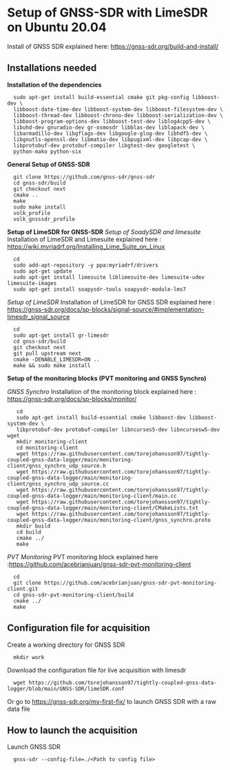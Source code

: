 # Setup of GNSS-SDR with LimeSDR on Ubuntu 20.04
Install of GNSS SDR explained here: https://gnss-sdr.org/build-and-install/

## Installations needed

**Installation of the dependencies**

      sudo apt-get install build-essential cmake git pkg-config libboost-dev \
      libboost-date-time-dev libboost-system-dev libboost-filesystem-dev \
      libboost-thread-dev libboost-chrono-dev libboost-serialization-dev \
      libboost-program-options-dev libboost-test-dev liblog4cpp5-dev \
      libuhd-dev gnuradio-dev gr-osmosdr libblas-dev liblapack-dev \
      libarmadillo-dev libgflags-dev libgoogle-glog-dev libhdf5-dev \
      libgnutls-openssl-dev libmatio-dev libpugixml-dev libpcap-dev \
      libprotobuf-dev protobuf-compiler libgtest-dev googletest \
      python-mako python-six


**General Setup of GNSS-SDR**

      git clone https://github.com/gnss-sdr/gnss-sdr  
      cd gnss-sdr/build  
      git checkout next  
      cmake ..  
      make  
      sudo make install
      volk_profile  
      volk_gnsssdr_profile  

**Setup of LimeSDR for GNSS-SDR**
*Setup of SoadySDR and limesuite*
Installation of LimeSDR and Limesuite explained here : https://wiki.myriadrf.org/Installing_Lime_Suite_on_Linux

      cd  
      sudo add-apt-repository -y ppa:myriadrf/drivers  
      sudo apt-get update  
      sudo apt-get install limesuite liblimesuite-dev limesuite-udev limesuite-images  
      sudo apt-get install soapysdr-tools soapysdr-module-lms7

*Setup of LimeSDR*
Installation of LimeSDR for GNSS SDR explained here : https://gnss-sdr.org/docs/sp-blocks/signal-source/#implementation-limesdr_signal_source

      cd  
      sudo apt-get install gr-limesdr  
      cd gnss-sdr/build  
      git checkout next  
      git pull upstream next  
      cmake -DENABLE_LIMESDR=ON ..  
      make && sudo make install  


**Setup of the monitoring blocks (PVT monitoring and GNSS Synchro)**

*GNSS Synchro*
Installation of the monitoring block explained here : https://gnss-sdr.org/docs/sp-blocks/monitor/

       cd
       sudo apt-get install build-essential cmake libboost-dev libboost-system-dev \
       libprotobuf-dev protobuf-compiler libncurses5-dev libncursesw5-dev wget  
       mkdir monitoring-client  
       cd monitoring-client  
       wget https://raw.githubusercontent.com/torejohansson97/tightly-coupled-gnss-data-logger/main/monitoring-client/gnss_synchro_udp_source.h  
       wget https://raw.githubusercontent.com/torejohansson97/tightly-coupled-gnss-data-logger/main/monitoring-client/gnss_synchro_udp_source.cc
       wget https://raw.githubusercontent.com/torejohansson97/tightly-coupled-gnss-data-logger/main/monitoring-client/main.cc
       wget https://raw.githubusercontent.com/torejohansson97/tightly-coupled-gnss-data-logger/main/monitoring-client/CMakeLists.txt
       wget https://raw.githubusercontent.com/torejohansson97/tightly-coupled-gnss-data-logger/main/monitoring-client/gnss_synchro.proto
       mkdir build
       cd build  
       cmake ../  
       make  

*PVT Monitoring*
PVT monitoring block explained here :https://github.com/acebrianjuan/gnss-sdr-pvt-monitoring-client

      cd
      git clone https://github.com/acebrianjuan/gnss-sdr-pvt-monitoring-client.git
      cd gnss-sdr-pvt-monitoring-client/build  
      cmake ../  
      make  


## Configuration file for acquisition
Create a working directory for GNSS SDR

      mkdir work
      
Download the configuration file for live acquisition with limesdr

      wget https://github.com/torejohansson97/tightly-coupled-gnss-data-logger/blob/main/GNSS-SDR/limeSDR.conf
      
Or go to https://gnss-sdr.org/my-first-fix/ to launch GNSS SDR with a raw data file

## How to launch the acquisition

      
Launch GNSS SDR

      gnss-sdr --config-file=./<Path to config file>
